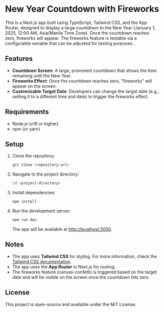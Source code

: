 # New Year Countdown with Fireworks

This is a Next.js app built using TypeScript, Tailwind CSS, and the App Router, designed to display a large countdown to the New Year (January 1, 2025, 12:00 AM, Asia/Manila Time Zone). Once the countdown reaches zero, fireworks will appear. The fireworks feature is testable via a configurable variable that can be adjusted for testing purposes.

## Features

- **Countdown Screen**: A large, prominent countdown that shows the time remaining until the New Year.
- **Fireworks Effect**: Once the countdown reaches zero, "fireworks" will appear on the screen.
- **Customizable Target Date**: Developers can change the target date (e.g., setting it to a different time and date) to trigger the fireworks effect.

## Requirements

- Node.js (v16 or higher)
- npm (or yarn)

## Setup

1. Clone the repository:

   ```bash
   git clone <repository-url>
   ```

2. Navigate to the project directory:

   ```bash
   cd <project-directory>
   ```

3. Install dependencies:

   ```bash
   npm install
   ```

4. Run the development server:

   ```bash
   npm run dev
   ```

   The app will be available at [http://localhost:3000](http://localhost:3000).


## Notes

- The app uses **Tailwind CSS** for styling. For more information, check the [Tailwind CSS documentation](https://tailwindcss.com/).
- The app uses the **App Router** in Next.js for routing.
- The fireworks feature (canvas-confetti) is triggered based on the target date and will be visible on the screen once the countdown hits zero.

## License

This project is open-source and available under the MIT License.

